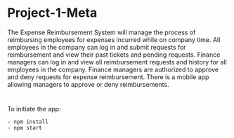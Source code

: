 # Project-1-Meta

The Expense Reimbursement System will manage the process of reimbursing employees for expenses incurred while on company time. All employees in the company can log in and submit requests for reimbursement and view their past tickets and pending requests. Finance managers can log in and view all reimbursement requests and history for all employees in the company. Finance managers are authorized to approve and deny requests for expense reimbursement. There is a mobile app allowing managers to approve or deny reimbursements.

#

To initiate the app:

    - npm install
    - npm start